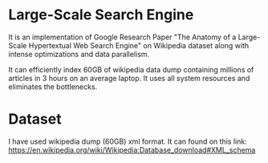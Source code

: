 # Large-Scale Search Engine

It is an implementation of Google Research Paper "The Anatomy of a Large-Scale Hypertextual Web Search Engine" on Wikipedia dataset along with intense optimizations and data parallelism.

It can efficiently index 60GB of wikipedia data dump containing millions of articles in 3 hours on an average laptop. It uses all system resources and eliminates the bottlenecks.

# Dataset

I have used wikipedia dump (60GB) xml format. It can found on this link: https://en.wikipedia.org/wiki/Wikipedia:Database_download#XML_schema
